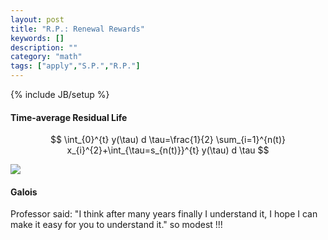 ```yaml
---
layout: post 
title: "R.P.: Renewal Rewards"
keywords: [] 
description: ""
category: "math"
tags: ["apply","S.P.","R.P."]
---
```

{% include JB/setup %}


#### Time-average Residual Life
$$
\int_{0}^{t} y(\tau) d \tau=\frac{1}{2} \sum_{i=1}^{n(t)}
x_{i}^{2}+\int_{\tau=s_{n(t)}}^{t} y(\tau) d \tau
$$

<img
src="{{IMAGE_PATH}}/math-apply-stochastic-process-renewal-rewards-residual-life.png" />

#### Galois
Professor said: "I think after many years finally I understand it, I hope I can make it easy for
you to understand it." so modest !!!
